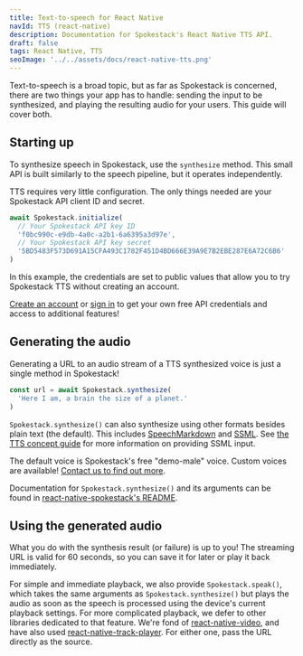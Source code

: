 ```yaml
---
title: Text-to-speech for React Native
navId: TTS (react-native)
description: Documentation for Spokestack's React Native TTS API.
draft: false
tags: React Native, TTS
seoImage: '../../assets/docs/react-native-tts.png'
---
```


Text-to-speech is a broad topic, but as far as Spokestack is concerned, there are two things your app has to handle: sending the input to be synthesized, and playing the resulting audio for your users. This guide will cover both.

## Starting up

To synthesize speech in Spokestack, use the `synthesize` method. This small API is built similarly to the speech pipeline, but it operates independently.

TTS requires very little configuration. The only things needed are your Spokestack API client ID and secret.

```js
await Spokestack.initialize(
  // Your Spokestack API key ID
  'f0bc990c-e9db-4a0c-a2b1-6a6395a3d97e',
  // Your Spokestack API key secret
  '5BD5483F573D691A15CFA493C1782F451D4BD666E39A9E7B2EBE287E6A72C6B6'
)
```

In this example, the credentials are set to public values that allow you to try Spokestack TTS without creating an account.

[Create an account](/account/create) or [sign in](/account/login) to get your own free API credentials and access to additional features!

## Generating the audio

Generating a URL to an audio stream of a TTS synthesized voice is just a single method in Spokestack!

```js
const url = await Spokestack.synthesize(
  'Here I am, a brain the size of a planet.'
)
```

`Spokestack.synthesize()` can also synthesize using other formats besides plain text (the default). This includes [SpeechMarkdown](https://www.speechmarkdown.org/) and [SSML](https://www.w3.org/TR/speech-synthesis). See [the TTS concept guide](/docs/concepts/tts) for more information on providing SSML input.

The default voice is Spokestack's free "demo-male" voice. Custom voices are available! [Contact us to find out more](mailto:hello@spokestack.io).

Documentation for `Spokestack.synthesize()` and its arguments can be found in [react-native-spokestack's README](https://github.com/spokestack/react-native-spokestack#synthesize).

## Using the generated audio

What you do with the synthesis result (or failure) is up to you! The streaming URL is valid for 60 seconds, so you can save it for later or play it back immediately.

For simple and immediate playback, we also provide `Spokestack.speak()`, which takes the same arguments as `Spokestack.synthesize()` but plays the audio as soon as the speech is processed using the device's current playback settings. For more complicated playback, we defer to other libraries dedicated to that feature. We're fond of [react-native-video](https://github.com/react-native-community/react-native-video), and have also used [react-native-track-player](https://github.com/react-native-kit/react-native-track-player). For either one, pass the URL directly as the source.
